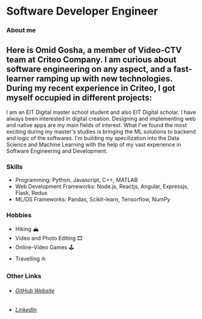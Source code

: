 # Software Developer Engineer

### About me
Here is Omid Gosha, a member of Video-CTV team at Criteo Company. 
I am curious about software engineering on any aspect, and a fast-learner ramping up with new technologies.
During my recent experience in Criteo, I got myself occupied in different projects:
- 
I am an EIT Digital master school student and also EIT Digital scholar. I have always been interested in digital creation. Designing and implementing web and native apps are my main fields of interest. What I've found the most exciting during my master's studies is bringing the ML solutions to backend and logic of the softwares. I'm building my specilization into the Data Science and Machine Learning with the help of my vast experience in Software Engineering and Development.

### Skills
- Programming: Python, Javascript, C++, MATLAB
- Web Development Frameworks: Node.js, Reactjs, Angular, Expressjs, Flask, Redux
- ML/DS Frameworks: Pandas, Scikit-learn, Tensorflow, NumPy

### Hobbies 
- Hiking 🏔
- Video and Photo Editing 🎞
- Online-Video Games 🕹
- Travelling ⛵️

### Other Links
- ###### [GitHub Website]
- ###### [LinkedIn]

   [GitHub Website]: <https://chehrehgosha.github.io/>
   [LinkedIn]: <https://www.linkedin.com/in/omid-chehrehgosha/>
  
